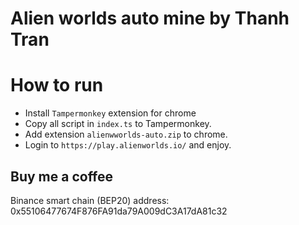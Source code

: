 # Alien worlds auto mine by Thanh Tran

# How to run
- Install `Tampermonkey` extension for chrome
- Copy all script in `index.ts` to Tampermonkey.
- Add extension `alienwworlds-auto.zip` to chrome.
- Login to `https://play.alienworlds.io/` and enjoy.


## Buy me a coffee
Binance smart chain (BEP20) address: 0x55106477674F876FA91da79A009dC3A17dA81c32
